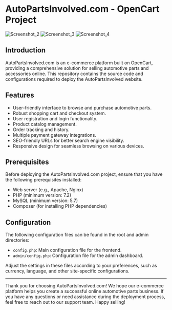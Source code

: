 # AutoPartsInvolved.com - OpenCart Project

![Screenshot_2](https://github.com/DydinArtem05/autoparts/assets/98158118/5f09b361-6071-4f31-bbd2-f31e5045fc79)
![Screenshot_3](https://github.com/DydinArtem05/autoparts/assets/98158118/39943d09-35bc-4d0e-8458-d1e7bd9ce6ee)
![Screenshot_4](https://github.com/DydinArtem05/autoparts/assets/98158118/d34e035e-4e3d-4cd5-968b-ae6fac71e35f)


## Introduction

AutoPartsInvolved.com is an e-commerce platform built on OpenCart, providing a comprehensive solution for selling automotive parts and accessories online. This repository contains the source code and configurations required to deploy the AutoPartsInvolved website.

## Features

- User-friendly interface to browse and purchase automotive parts.
- Robust shopping cart and checkout system.
- User registration and login functionality.
- Product catalog management.
- Order tracking and history.
- Multiple payment gateway integrations.
- SEO-friendly URLs for better search engine visibility.
- Responsive design for seamless browsing on various devices.

## Prerequisites

Before deploying the AutoPartsInvolved.com project, ensure that you have the following prerequisites installed:

- Web server (e.g., Apache, Nginx)
- PHP (minimum version: 7.2)
- MySQL (minimum version: 5.7)
- Composer (for installing PHP dependencies)

## Configuration

The following configuration files can be found in the root and admin directories:

- `config.php`: Main configuration file for the frontend.
- `admin/config.php`: Configuration file for the admin dashboard.

Adjust the settings in these files according to your preferences, such as currency, language, and other site-specific configurations.

---

Thank you for choosing AutoPartsInvolved.com! We hope our e-commerce platform helps you create a successful online automotive parts business. If you have any questions or need assistance during the deployment process, feel free to reach out to our support team. Happy selling!
